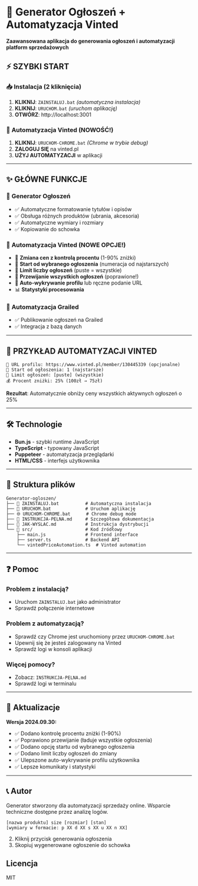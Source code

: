 # 🚀 Generator Ogłoszeń + Automatyzacja Vinted

**Zaawansowana aplikacja do generowania ogłoszeń i automatyzacji platform sprzedażowych**

## ⚡ SZYBKI START

### 📥 **Instalacja (2 kliknięcia)**
1. **KLIKNIJ**: `ZAINSTALUJ.bat` *(automatyczna instalacja)*
2. **KLIKNIJ**: `URUCHOM.bat` *(uruchom aplikację)*
3. **OTWÓRZ**: http://localhost:3001

### 🤖 **Automatyzacja Vinted (NOWOŚĆ!)**
1. **KLIKNIJ**: `URUCHOM-CHROME.bat` *(Chrome w trybie debug)*
2. **ZALOGUJ SIĘ** na vinted.pl
3. **UŻYJ AUTOMATYZACJI** w aplikacji

---

## ✨ **GŁÓWNE FUNKCJE**

### 📝 **Generator Ogłoszeń**
- ✅ Automatyczne formatowanie tytułów i opisów
- ✅ Obsługa różnych produktów (ubrania, akcesoria)
- ✅ Automatyczne wymiary i rozmiary
- ✅ Kopiowanie do schowka

### 🤖 **Automatyzacja Vinted (NOWE OPCJE!)**
- 🎯 **Zmiana cen z kontrolą procentu** (1-90% zniżki)
- 🚀 **Start od wybranego ogłoszenia** (numeracja od najstarszych)
- 🔢 **Limit liczby ogłoszeń** (puste = wszystkie)
- 📜 **Przewijanie wszystkich ogłoszeń** (poprawione!)
- 🔗 **Auto-wykrywanie profilu** lub ręczne podanie URL
- 📊 **Statystyki procesowania**

### 🤖 **Automatyzacja Grailed**
- ✅ Publikowanie ogłoszeń na Grailed
- ✅ Integracja z bazą danych

---

## 🎯 **PRZYKŁAD AUTOMATYZACJI VINTED**

```
🔗 URL profilu: https://www.vinted.pl/member/130445339 (opcjonalne)
🚀 Start od ogłoszenia: 1 (najstarsze)
🔢 Limit ogłoszeń: [puste] (wszystkie)
💰 Procent zniżki: 25% (100zł → 75zł)
```

**Rezultat**: Automatycznie obniży ceny wszystkich aktywnych ogłoszeń o 25%

---

## 🛠️ **Technologie**
- **Bun.js** - szybki runtime JavaScript
- **TypeScript** - typowany JavaScript  
- **Puppeteer** - automatyzacja przeglądarki
- **HTML/CSS** - interfejs użytkownika

---

## 📁 **Struktura plików**

```
Generator-ogloszen/
├── 🚀 ZAINSTALUJ.bat          # Automatyczna instalacja
├── 🚀 URUCHOM.bat             # Uruchom aplikację
├── 🌐 URUCHOM-CHROME.bat      # Chrome debug mode
├── 📖 INSTRUKCJA-PELNA.md     # Szczegółowa dokumentacja
├── 📖 JAK-WYSLAC.md           # Instrukcja dystrybucji
└── 📁 src/                    # Kod źródłowy
    ├── main.js               # Frontend interface
    ├── server.ts             # Backend API
    └── vintedPriceAutomation.ts  # Vinted automation
```

---

## ❓ **Pomoc**

### Problem z instalacją?
- Uruchom `ZAINSTALUJ.bat` jako administrator
- Sprawdź połączenie internetowe

### Problem z automatyzacją?
- Sprawdź czy Chrome jest uruchomiony przez `URUCHOM-CHROME.bat`
- Upewnij się że jesteś zalogowany na Vinted
- Sprawdź logi w konsoli aplikacji

### Więcej pomocy?
- Zobacz: `INSTRUKCJA-PELNA.md`
- Sprawdź logi w terminalu

---

## 🔄 **Aktualizacje**

**Wersja 2024.09.30:**
- ✅ Dodano kontrolę procentu zniżki (1-90%)
- ✅ Poprawiono przewijanie (ładuje wszystkie ogłoszenia)
- ✅ Dodano opcję startu od wybranego ogłoszenia
- ✅ Dodano limit liczby ogłoszeń do zmiany
- ✅ Ulepszone auto-wykrywanie profilu użytkownika
- ✅ Lepsze komunikaty i statystyki

---

## 📞 **Autor**
Generator stworzony dla automatyzacji sprzedaży online.
Wsparcie techniczne dostępne przez analizę logów.
```
[nazwa produktu] size [rozmiar] [stan]
[wymiary w formacie: p XX d XX s XX u XX n XX]
```

2. Kliknij przycisk generowania ogłoszenia
3. Skopiuj wygenerowane ogłoszenie do schowka

## Licencja

MIT
